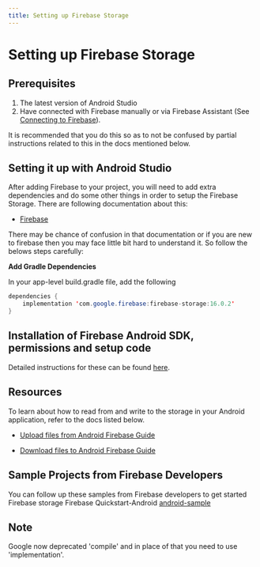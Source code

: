 ```yaml
---
title: Setting up Firebase Storage
---
```


# Setting up Firebase Storage

## Prerequisites
1. The latest version of Android Studio
2. Have connected with Firebase manually or via Firebase Assistant (See [Connecting to Firebase](guide/src/pages/android-development/firebase/connecting-to-firebase)). 

It is recommended that you do this so as to not be confused by partial instructions related to this in the docs mentioned below. 

## Setting it up with Android Studio

After adding Firebase to your project, you will need to add extra dependencies and do some other things in order to setup 
the Firebase Storage. There are following documentation about this:

* [Firebase](https://firebase.google.com/docs/storage/android/start)

There may be chance of confusion in that documentation or if you are new to firebase then you may face little bit hard to understand it. 
So follow the belows steps carefully:


**Add Gradle Dependencies**

In your app-level build.gradle file, add the following

```java
dependencies {
	implementation 'com.google.firebase:firebase-storage:16.0.2'
}
```
## Installation of Firebase Android SDK, permissions and setup code
Detailed instructions for these can be found [here](https://firebase.google.com/docs/android/setup).

## Resources 
To learn about how to read from and write to the storage in your Android application, refer to the docs listed below.

* [Upload files from Android
Firebase Guide](https://firebase.google.com/docs/storage/android/upload-files)

* [Download files to Android
Firebase Guide](https://firebase.google.com/docs/storage/android/download-files)

## Sample Projects from Firebase Developers
You can follow up these samples from Firebase developers to get started Firebase storage
Firebase Quickstart-Android [android-sample](https://github.com/firebase/quickstart-android/tree/master/storage) 

## Note
Google now deprecated 'compile' and in place of that you need to use 'implementation'.

